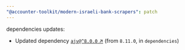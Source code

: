 ```yaml
---
"@accounter-toolkit/modern-israeli-bank-scrapers": patch
---
```

dependencies updates:
  - Updated dependency [`ajv@^8.0.0` ↗︎](https://www.npmjs.com/package/ajv/v/8.0.0) (from `8.11.0`, in `dependencies`)
